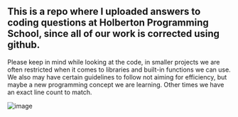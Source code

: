 ## **This is a repo where I uploaded answers to coding questions at Holberton Programming School, since all of our work is corrected using github.**

Please keep in mind while looking at the code, in smaller projects we are often restricted when it comes to libraries and built-in functions we can use. We also may have certain guidelines to follow not aiming for efficiency, but maybe a new programming concept we are learning. Other times we have an exact line count to match.

![image](https://user-images.githubusercontent.com/77739870/126567638-bec4d987-9f68-4b5d-b63f-bf2fd7da271b.png)
